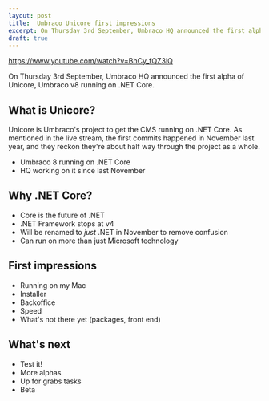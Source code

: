 ```yaml
---
layout: post
title:  Umbraco Unicore first impressions
excerpt: On Thursday 3rd September, Umbraco HQ announced the first alpha of Unicore, Umbraco v8 running on .NET Core
draft: true
---
```


https://www.youtube.com/watch?v=BhCy_fQZ3lQ

On Thursday 3rd September, Umbraco HQ announced the first alpha of Unicore, Umbraco v8 running on .NET Core.

## What is Unicore?
Unicore is Umbraco's project to get the CMS running on .NET Core. As mentioned in the live stream, the first commits happened in November last year, and they reckon they're about half way through the project as a whole.
- Umbraco 8 running on .NET Core
- HQ working on it since last November

## Why .NET Core?
- Core is the future of .NET
- .NET Framework stops at v4
- Will be renamed to _just_ .NET in November to remove confusion
- Can run on more than just Microsoft technology

## First impressions
- Running on my Mac
- Installer
- Backoffice
- Speed
- What's not there yet (packages, front end)

## What's next
- Test it!
- More alphas
- Up for grabs tasks
- Beta